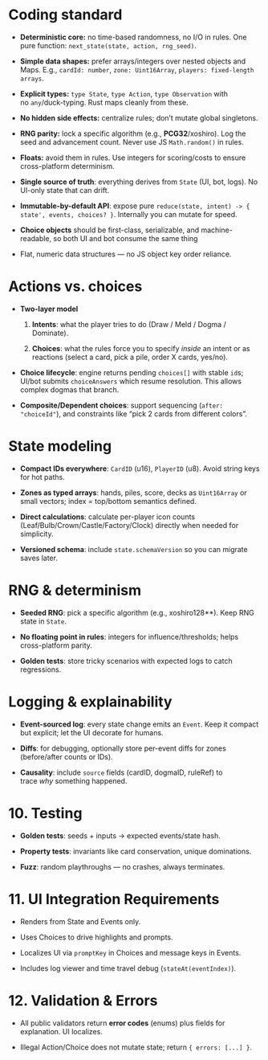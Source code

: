 
# Coding standard

- **Deterministic core:** no time-based randomness, no I/O in rules. One pure function: `next_state(state, action, rng_seed)`.
    
- **Simple data shapes:** prefer arrays/integers over nested objects and Maps. E.g., `cardId: number`, `zone: Uint16Array`, `players: fixed-length arrays`.
    
- **Explicit types:** `type State`, `type Action`, `type Observation` with no `any`/duck-typing. Rust maps cleanly from these.
    
- **No hidden side effects:** centralize rules; don’t mutate global singletons.
    
- **RNG parity:** lock a specific algorithm (e.g., **PCG32**/xoshiro). Log the seed and advancement count. Never use JS `Math.random()` in rules.
    
- **Floats:** avoid them in rules. Use integers for scoring/costs to ensure cross-platform determinism.
    
- **Single source of truth**: everything derives from `State` (UI, bot, logs). No UI-only state that can drift.
    
- **Immutable-by-default API**: expose pure `reduce(state, intent) -> { state', events, choices? }`. Internally you can mutate for speed.
    
- **Choice objects** should be first-class, serializable, and machine-readable, so both UI and bot consume the same thing
    
- Flat, numeric data structures — no JS object key order reliance.
    

# Actions vs. choices

- **Two-layer model**
    
    1. **Intents**: what the player tries to do (Draw / Meld / Dogma / Dominate).
        
    2. **Choices**: what the rules force you to specify _inside_ an intent or as reactions (select a card, pick a pile, order X cards, yes/no).
        
- **Choice lifecycle**: engine returns pending `choices[]` with stable `id`s; UI/bot submits `choiceAnswers` which resume resolution. This allows complex dogmas that branch.
    
- **Composite/Dependent choices**: support sequencing (`after: "choiceId"`), and constraints like “pick 2 cards from different colors”.
    

# State modeling

- **Compact IDs everywhere**: `CardID` (u16), `PlayerID` (u8). Avoid string keys for hot paths.
    
- **Zones as typed arrays**: hands, piles, score, decks as `Uint16Array` or small vectors; index = top/bottom semantics defined.
    
- **Direct calculations**: calculate per-player icon counts (Leaf/Bulb/Crown/Castle/Factory/Clock) directly when needed for simplicity.
    
- **Versioned schema**: include `state.schemaVersion` so you can migrate saves later.
    

# RNG & determinism

- **Seeded RNG**: pick a specific algorithm (e.g., xoshiro128**). Keep RNG state in `State`.
    
- **No floating point in rules**: integers for influence/thresholds; helps cross-platform parity.
    
- **Golden tests**: store tricky scenarios with expected logs to catch regressions.
    

# Logging & explainability

- **Event-sourced log**: every state change emits an `Event`. Keep it compact but explicit; let the UI decorate for humans.
    
- **Diffs**: for debugging, optionally store per-event diffs for zones (before/after counts or IDs).
    
- **Causality**: include `source` fields (cardID, dogmaID, ruleRef) to trace _why_ something happened.
    

# 10. Testing

- **Golden tests**: seeds + inputs → expected events/state hash.
    
- **Property tests**: invariants like card conservation, unique dominations.
    
- **Fuzz**: random playthroughs — no crashes, always terminates.
    

# 11. UI Integration Requirements

- Renders from State and Events only.
    
- Uses Choices to drive highlights and prompts.
    
- Localizes UI via `promptKey` in Choices and message keys in Events.
    
- Includes log viewer and time travel debug (`stateAt(eventIndex)`).
    

# 12. Validation & Errors

- All public validators return **error codes** (enums) plus fields for explanation. UI localizes.
    
- Illegal Action/Choice does not mutate state; return `{ errors: [...] }`.
